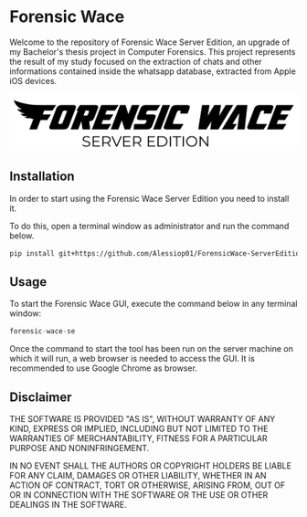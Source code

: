 # Forensic Wace

Welcome to the repository of Forensic Wace Server Edition, an upgrade of my Bachelor's thesis project in Computer Forensics. This project represents the result of my study focused on the extraction of chats and other informations contained inside the whatsapp database, extracted from Apple iOS devices.

![Logo.png](src%2FforensicWace_SE%2Fassets%2Fimg%2FLogo.png)

## Installation

In order to start using the Forensic Wace Server Edition you need to install it.

To do this, open a terminal window as administrator and run the command below.

```bash
pip install git+https://github.com/Alessiop01/ForensicWace-ServerEdition
```

## Usage
To start the Forensic Wace GUI, execute the command below in any terminal window:

```python
forensic-wace-se
```

Once the command to start the tool has been run on the server machine on which it will run, a web browser is needed to access the GUI. It is recommended to use Google Chrome as browser.

## Disclaimer
THE SOFTWARE IS PROVIDED "AS IS", WITHOUT WARRANTY OF ANY KIND, EXPRESS OR
IMPLIED, INCLUDING BUT NOT LIMITED TO THE WARRANTIES OF MERCHANTABILITY,
FITNESS FOR A PARTICULAR PURPOSE AND NONINFRINGEMENT.

IN NO EVENT SHALL THE AUTHORS OR COPYRIGHT HOLDERS BE LIABLE FOR ANY CLAIM, DAMAGES OR OTHER
LIABILITY, WHETHER IN AN ACTION OF CONTRACT, TORT OR OTHERWISE, ARISING FROM,
OUT OF OR IN CONNECTION WITH THE SOFTWARE OR THE USE OR OTHER DEALINGS IN THE
SOFTWARE.
